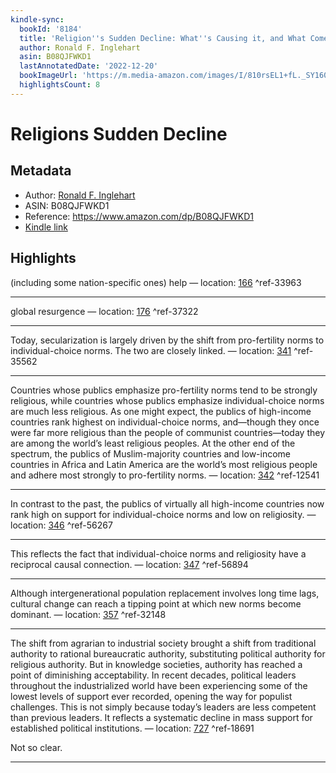 ```yaml
---
kindle-sync:
  bookId: '8184'
  title: 'Religion''s Sudden Decline: What''s Causing it, and What Comes Next?'
  author: Ronald F. Inglehart
  asin: B08QJFWKD1
  lastAnnotatedDate: '2022-12-20'
  bookImageUrl: 'https://m.media-amazon.com/images/I/810rsEL1+fL._SY160.jpg'
  highlightsCount: 8
---
```

# Religions Sudden Decline
## Metadata
* Author: [Ronald F. Inglehart](https://www.amazon.comundefined)
* ASIN: B08QJFWKD1
* Reference: https://www.amazon.com/dp/B08QJFWKD1
* [Kindle link](kindle://book?action=open&asin=B08QJFWKD1)

## Highlights
(including some nation-specific ones) help — location: [166](kindle://book?action=open&asin=B08QJFWKD1&location=166) ^ref-33963

---
global resurgence — location: [176](kindle://book?action=open&asin=B08QJFWKD1&location=176) ^ref-37322

---
Today, secularization is largely driven by the shift from pro-fertility norms to individual-choice norms. The two are closely linked. — location: [341](kindle://book?action=open&asin=B08QJFWKD1&location=341) ^ref-35562

---
Countries whose publics emphasize pro-fertility norms tend to be strongly religious, while countries whose publics emphasize individual-choice norms are much less religious. As one might expect, the publics of high-income countries rank highest on individual-choice norms, and—though they once were far more religious than the people of communist countries—today they are among the world’s least religious peoples. At the other end of the spectrum, the publics of Muslim-majority countries and low-income countries in Africa and Latin America are the world’s most religious people and adhere most strongly to pro-fertility norms. — location: [342](kindle://book?action=open&asin=B08QJFWKD1&location=342) ^ref-12541

---
In contrast to the past, the publics of virtually all high-income countries now rank high on support for individual-choice norms and low on religiosity. — location: [346](kindle://book?action=open&asin=B08QJFWKD1&location=346) ^ref-56267

---
This reflects the fact that individual-choice norms and religiosity have a reciprocal causal connection. — location: [347](kindle://book?action=open&asin=B08QJFWKD1&location=347) ^ref-56894

---
Although intergenerational population replacement involves long time lags, cultural change can reach a tipping point at which new norms become dominant. — location: [357](kindle://book?action=open&asin=B08QJFWKD1&location=357) ^ref-32148

---
The shift from agrarian to industrial society brought a shift from traditional authority to rational bureaucratic authority, substituting political authority for religious authority. But in knowledge societies, authority has reached a point of diminishing acceptability. In recent decades, political leaders throughout the industrialized world have been experiencing some of the lowest levels of support ever recorded, opening the way for populist challenges. This is not simply because today’s leaders are less competent than previous leaders. It reflects a systematic decline in mass support for established political institutions. — location: [727](kindle://book?action=open&asin=B08QJFWKD1&location=727) ^ref-18691

Not so clear.

---
